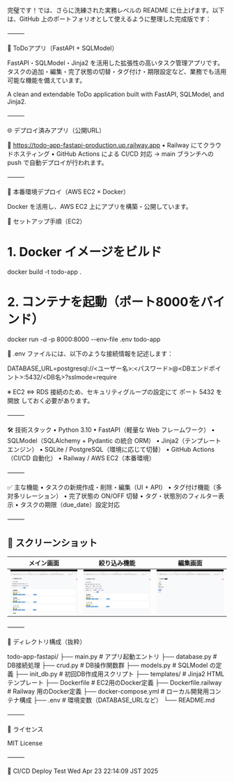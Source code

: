 完璧です！では、さらに洗練された実務レベルの README に仕上げます。以下は、GitHub 上のポートフォリオとして使えるように整理した完成版です：

⸻

📝 ToDoアプリ（FastAPI + SQLModel）

FastAPI・SQLModel・Jinja2 を活用した拡張性の高いタスク管理アプリです。
タスクの追加・編集・完了状態の切替・タグ付け・期限設定など、業務でも活用可能な機能を備えています。

A clean and extendable ToDo application built with FastAPI, SQLModel, and Jinja2.

⸻

🌐 デプロイ済みアプリ（公開URL）

🔗 https://todo-app-fastapi-production.up.railway.app
	•	Railway にてクラウドホスティング
	•	GitHub Actions による CI/CD 対応
→ main ブランチへの push で自動デプロイが行われます。

⸻

🚀 本番環境デプロイ（AWS EC2 × Docker）

Docker を活用し、AWS EC2 上にアプリを構築・公開しています。

🔧 セットアップ手順（EC2）

# 1. Docker イメージをビルド
docker build -t todo-app .

# 2. コンテナを起動（ポート8000をバインド）
docker run -d -p 8000:8000 --env-file .env todo-app

🔐 .env ファイルには、以下のような接続情報を記述します：

DATABASE_URL=postgresql://<ユーザー名>:<パスワード>@<DBエンドポイント>:5432/<DB名>?sslmode=require

※ EC2 ⇔ RDS 接続のため、セキュリティグループの設定にて ポート 5432 を開放 しておく必要があります。

⸻

🛠️ 技術スタック
	•	Python 3.10
	•	FastAPI（軽量な Web フレームワーク）
	•	SQLModel（SQLAlchemy + Pydantic の統合 ORM）
	•	Jinja2（テンプレートエンジン）
	•	SQLite / PostgreSQL（環境に応じて切替）
	•	GitHub Actions（CI/CD 自動化）
	•	Railway / AWS EC2（本番環境）

⸻

✅ 主な機能
	•	タスクの新規作成・削除・編集（UI + API）
	•	タグ付け機能（多対多リレーション）
	•	完了状態の ON/OFF 切替
	•	タグ・状態別のフィルター表示
	•	タスクの期限（due_date）設定対応

⸻

## 📸 スクリーンショット

| メイン画面 | 絞り込み機能 | 編集画面 |
|------------|--------------|----------|
| ![main](./screenshot_main.png) | ![filtered](./screenshot_filtered.png) | ![edit](./screenshot_edit.png) |

⸻

📁 ディレクトリ構成（抜粋）

todo-app-fastapi/
├── main.py              # アプリ起動エントリ
├── database.py          # DB接続処理
├── crud.py              # DB操作関数群
├── models.py            # SQLModel の定義
├── init_db.py           # 初回DB作成用スクリプト
├── templates/           # Jinja2 HTML テンプレート
├── Dockerfile           # EC2用のDocker定義
├── Dockerfile.railway   # Railway 用のDocker定義
├── docker-compose.yml   # ローカル開発用コンテナ構成
├── .env                 # 環境変数（DATABASE_URLなど）
└── README.md



⸻

📄 ライセンス

MIT License

⸻

🚀 CI/CD Deploy Test Wed Apr 23 22:14:09 JST 2025
<!-- ✅ Test CI/CD to EC2 -->
<!-- ✅ Test CI/CD for EC2 -->
